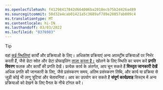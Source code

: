 ```yaml
---
ms.openlocfilehash: f41298417842d664006ba2018ecb75b2d426ad89
ms.sourcegitcommit: 50d32a4cab01421a5c3689af789e20857ab009c4
ms.translationtype: MT
ms.contentlocale: hi-IN
ms.lasthandoff: 03/03/2022
ms.locfileid: "8376983"
---
```

> [!TIP] 
> वहां [कई स्थितियां](../audience-insights/system.md#status-definitions) कार्यों और प्रक्रियाओं के लिए। अधिकांश प्रक्रियाएं अन्य अपस्ट्रीम प्रक्रियाओं पर निर्भर करती हैं, जैसे डेटा स्रोत और डेटा प्रोफाइलिंग [ताज़ा करता है।](../audience-insights/system.md#refresh-processes) खोलने के लिए स्थिति का चयन करें **प्रगति विवरण** फलक और कार्यों की प्रगति देखें। प्रत्येक कार्य के अंतर्गत, आप चुन सकते हैं **विस्तृत जानकारी देखें** अधिक प्रगति की जानकारी के लिए, जैसे प्रसंस्करण समय, अंतिम प्रसंस्करण तिथि, और कार्य या प्रक्रिया से जुड़ी कोई भी लागू त्रुटियां और चेतावनियां। आप का उपयोग कर सकते हैं **संपूर्ण कार्यप्रवाह** सिस्टम में अन्य प्रक्रियाओं को देखने के लिए पैनल के नीचे टॉगल करें।